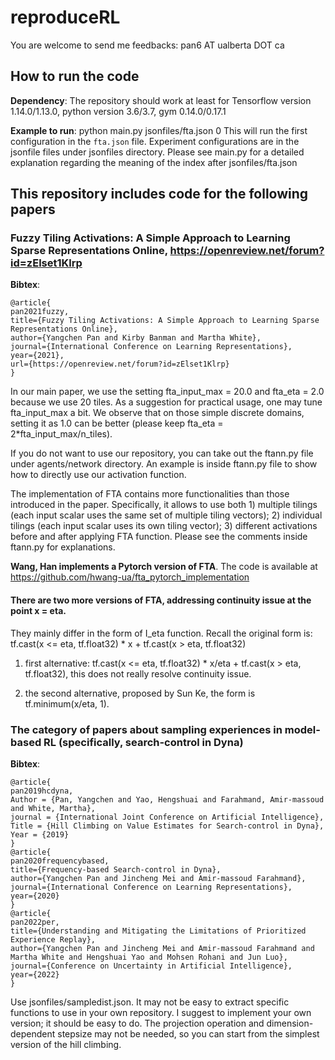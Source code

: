 # reproduceRL

You are welcome to send me feedbacks: pan6 AT ualberta DOT ca

## How to run the code

**Dependency**: The repository should work at least for Tensorflow version 1.14.0/1.13.0, python version 3.6/3.7, gym 0.14.0/0.17.1

**Example to run**: python main.py jsonfiles/fta.json 0
This will run the first configuration in the ``fta.json`` file. Experiment configurations are in the jsonfile files under jsonfiles directory. Please see main.py for a detailed explanation regarding the meaning of the index after jsonfiles/fta.json

## This repository includes code for the following papers

### Fuzzy Tiling Activations: A Simple Approach to Learning Sparse Representations Online, https://openreview.net/forum?id=zElset1Klrp

**Bibtex**:
```
@article{
pan2021fuzzy,
title={Fuzzy Tiling Activations: A Simple Approach to Learning Sparse Representations Online},
author={Yangchen Pan and Kirby Banman and Martha White},
journal={International Conference on Learning Representations},
year={2021},
url={https://openreview.net/forum?id=zElset1Klrp}
}
```

In our main paper, we use the setting fta_input_max = 20.0 and fta_eta = 2.0 because we use 20 tiles. As a suggestion for practical usage, one may tune fta_input_max a bit. We observe that on those simple discrete domains, setting it as 1.0 can be better (please keep fta_eta = 2*fta_input_max/n_tiles). 

If you do not want to use our repository, you can take out the ftann.py file under agents/network directory. An example is inside ftann.py file to show how to directly use our activation function. 

The implementation of FTA contains more functionalities than those introduced in the paper. Specifically, it allows to use both 1) multiple tilings (each input scalar uses the same set of multiple tiling vectors); 2) individual tilings (each input scalar uses its own tiling vector); 3) different activations before and after applying FTA function. Please see the comments inside ftann.py for explanations. 

**Wang, Han implements a Pytorch version of FTA**. The code is available at https://github.com/hwang-ua/fta_pytorch_implementation

#### There are two more versions of FTA, addressing continuity issue at the point x = eta. 

They mainly differ in the form of I_eta function. Recall the original form is: tf.cast(x <= eta, tf.float32) * x + tf.cast(x > eta, tf.float32)

1. first alternative: tf.cast(x <= eta, tf.float32) * x/eta + tf.cast(x > eta, tf.float32), this does not really resolve continuity issue. 

2. the second alternative, proposed by Sun Ke, the form is tf.minimum(x/eta, 1). 

### The category of papers about sampling experiences in model-based RL (specifically, search-control in Dyna)

**Bibtex**:
```
@article{
pan2019hcdyna,
Author = {Pan, Yangchen and Yao, Hengshuai and Farahmand, Amir-massoud and White, Martha},
journal = {International Joint Conference on Artificial Intelligence},
Title = {Hill Climbing on Value Estimates for Search-control in Dyna},
Year = {2019}
}
@article{
pan2020frequencybased,
title={Frequency-based Search-control in Dyna},
author={Yangchen Pan and Jincheng Mei and Amir-massoud Farahmand},  
journal={International Conference on Learning Representations},
year={2020}
}
@article{
pan2022per,
title={Understanding and Mitigating the Limitations of Prioritized Experience Replay},
author={Yangchen Pan and Jincheng Mei and Amir-massoud Farahmand and Martha White and Hengshuai Yao and Mohsen Rohani and Jun Luo},
journal={Conference on Uncertainty in Artificial Intelligence},
year={2022}
}
```
Use jsonfiles/sampledist.json. It may not be easy to extract specific functions to use in your own repository. I suggest to implement your own version; it should be easy to do. The projection operation and dimension-dependent stepsize may not be needed, so you can start from the simplest version of the hill climbing. 
